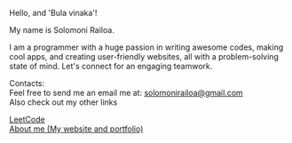 Hello, and 'Bula vinaka'!

<!---
solomonirailoa/solomonirailoa is a ✨ special ✨ repository because its `README.md` (this file) appears on your GitHub profile.
You can click the Preview link to take a look at your changes.
--->

My name is Solomoni Railoa.<br />

I am a programmer with a huge passion in writing awesome codes, making cool apps, and creating user-friendly websites, all with a problem-solving state of mind. Let's connect for an engaging teamwork.<br />

Contacts:<br />
Feel free to send me an email me at: solomonirailoa@gmail.com<br />
Also check out my other links<br />

<a href="https://leetcode.com/u/solomonirailoa/">LeetCode</a>
<br/>
<a href="https://solomonirailoa.github.io/about">About me (My website and portfolio)</a>

